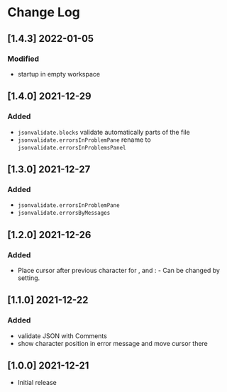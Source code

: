 # Change Log

## [1.4.3] 2022-01-05
### Modified
- startup in empty workspace

## [1.4.0] 2021-12-29
### Added
- `jsonvalidate.blocks` validate automatically parts of the file
- `jsonvalidate.errorsInProblemPane` rename to `jsonvalidate.errorsInProblemsPanel`

## [1.3.0] 2021-12-27
### Added
- `jsonvalidate.errorsInProblemPane`
- `jsonvalidate.errorsByMessages`

## [1.2.0] 2021-12-26
### Added
- Place cursor after previous character for , and : - Can be changed by setting.

## [1.1.0] 2021-12-22
### Added
- validate JSON with Comments
- show character position in error message and move cursor there

## [1.0.0] 2021-12-21
- Initial release
